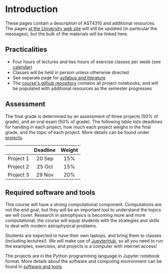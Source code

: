 # Introduction

These pages contain a description of AST4310 and additional resources. The pages [at the University web site](https://www.uio.no/studier/emner/matnat/astro/AST4310/h24/index.html) will still be updated (in particular the messages), but the bulk of the materials will be linked here.

## Practicalities

- Four hours of lectures and two hours of exercise classes per week (see [calendar](https://www.uio.no/studier/emner/matnat/astro/AST4310/h24/timeplan/index.html))
- Classes will be held in person unless otherwise directed
- See separate page for [syllabus and literature](literature.md)
- The [course's github repository](https://github.com/tiagopereira/ast4310) contains all project notebooks, and will be populated with additional resources as the semester progresses

## Assessment

The final grade is determined by an assessment of three projects (50% of grade), and an oral exam (50% of grade). The following table lists deadlines for handing in each project, how much each project weighs in the final grade, and the topic of each project. More details can be found under [projects](projects.md). 

|        | Deadline          | Weight  |
| ------------- |:-------------:| :----:|
| Project 1   | 20 Sep | 15% |
| Project 2   | 25 Oct | 15% |
| Project 3   | 29 Nov | 20% |

## Required software and tools

This course will have a strong computational component. Computations are not the end goal, but they will be an important tool to understand the topics we will cover. Research in astrophysics is becoming more and more computational; the course will equip students with the strategies and skills to deal with modern astrophysical problems. 

Students are expected to have their own laptops, and bring them to classes (including lectures!). We will make use of [JupyterHub](https://jupyterhub.uio.no/user/home/lab), so all you need to run the examples, exercises, and projects is a computer with internet access! 

The projects are in the Python programming language in Jupyter notebook format. More details about the software and computing environment can be found in [software and tools](tools.md).
